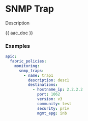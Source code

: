 # SNMP Trap

Description

{{ aac_doc }}
### Examples

```yaml
apic:
  fabric_policies:
    monitoring:
      snmp_traps:
        - name: trap1
          description: desc1
          destinations:
            - hostname_ip: 2.2.2.2
              port: 1062
              version: v3
              community: test
              security: priv
              mgmt_epg: inb
```
